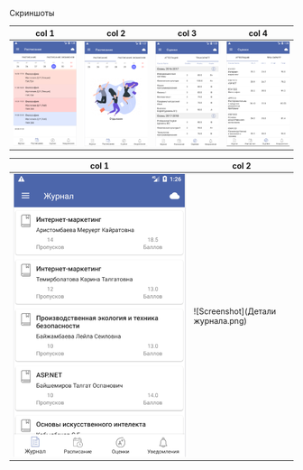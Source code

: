 Скриншоты

| col 1      | col 2      | col 3     | col 4      | 
|------------|-------------|------------|-------------| 
| ![Screenshot](Расписание.png) | ![Screenshot](ОТдых.png) | ![Screenshot](Транскрипт.png)| ![Screenshot](Аттестация.png)


| col 1      | col 2      |
|------------|-------------|
| ![Screenshot](Журнал.png) | ![Screenshot](Детали журнала.png)|
